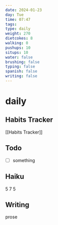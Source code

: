```yaml
---
date: 2024-01-23
day: Tue
time: 07:47
tags: 
type: daily
weight: 270
dietcokes: 8
walking: 0
pushups: 10
situps: 10
water: false
brushing: false
typing: false
spanish: false
writing: false
---
```

# daily

## Habits Tracker
[[Habits Tracker]]

## Todo
- [ ] something 
## Haiku
5
7
5
## Writing
prose